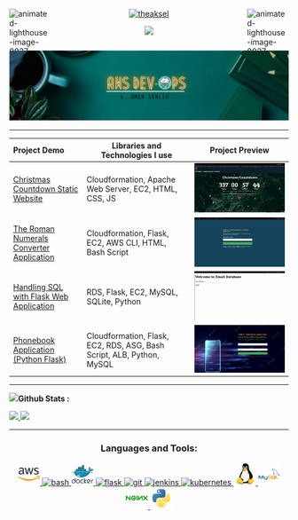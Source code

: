 <a href="https://www.animatedimages.org/cat-lighthouse-96.htm"><img src="https://www.animatedimages.org/data/media/96/animated-lighthouse-image-0037.gif" border="0" alt="animated-lighthouse-image-0037" align=left width=75 height=75/></a>
<a href="https://www.animatedimages.org/cat-lighthouse-96.htm"><img src="https://www.animatedimages.org/data/media/96/animated-lighthouse-image-0037.gif" border="0" alt="animated-lighthouse-image-0037" align=right width=75 height=75/></a>
<p align="center"> <a href="https://github.com/ryo-ma/github-profile-trophy"><img src="https://github-profile-trophy.vercel.app/?username=theaksel&theme=onestar" alt="theaksel" /></a> </p>

<p align="center">
<a href="https://github.com/DenverCoder1/readme-typing-svg"><img src="https://readme-typing-svg.herokuapp.com?&font=IBM+Plex+Sans&color=abcdef&size=20&lines=Welcome+to+my+GitHub+Profile!;I'm+a+AWS+Solution+Architect!;and+I'm+a+DevOps+Engineer!" /></a>
</p>

<p align="center" >
  <img src="1670110439703.jpg" />
</p>

-----------------------------------------------------------------------------------------------------------------------------------------------------------

  Project Demo       |Libraries and Technologies I use     |Project Preview   
:-------------------------|-------------------------|-------------------------
[Christmas Countdown Static Website](https://github.com/TheAksel/AWS-Projects) | Cloudformation, Apache Web Server, EC2, HTML, CSS, JS |![chat](https://github.com/TheAksel/TheAksel/blob/7bd2cd9b6471076793b4bcbeb9dad1dc84766724/ezgif.com-gif-maker.gif)
[The Roman Numerals Converter Application](https://github.com/TheAksel/Roman-Numerals-Converter-Application) | Cloudformation, Flask, EC2, AWS CLI, HTML, Bash Script |![iss](https://github.com/TheAksel/TheAksel/blob/576306f97b76f3a36d27de9235f19a0a385bcf9d/project2.gif)
[Handling SQL with Flask Web Application](https://github.com/TheAksel/My-Works/tree/main/Flask/flask-05-Handling-SQL-with-Flask-Web-Application) | RDS, Flask, EC2, MySQL, SQLite, Python |![iss](https://github.com/TheAksel/TheAksel/blob/bdc5809c7ec00eb48496ae152ba5e4fb2087c145/ezgif.com-gif-maker(1).gif)
[Phonebook Application (Python Flask)](https://github.com/TheAksel/Phonebook-Python-Flask.git) | Cloudformation, Flask, EC2, RDS, ASG, Bash Script, ALB, Python, MySQL |![iss](https://github.com/TheAksel/TheAksel/blob/15036ffcfbd5d527919eac883047a9c73d027efe/ezgif.com-video-to-gif.gif)

-----------------------------------------------------------------------------------------------------------------------------------------------------------

<img src="https://media.giphy.com/media/cj87CxfRtrUifF3Ryk/giphy.gif" width="25"><b>Github Stats :</b>
<p width="100%">
<a href="https://github.com/theaksel">
  <img height="180em" src="https://github-readme-stats.vercel.app/api?username=theaksel&show_icons=true&theme=midnight-purple&include_all_commits=true&count_private=true"/>
  <img height="180em" src="https://github-readme-stats-eight-theta.vercel.app/api/top-langs/?username=theaksel&layout=compact&langs_count=8&theme=midnight-purple"/>
</a>
</p>

-----------------------------------------------------------------------------------------------------------------------------------------------------------
<h3 align="center">Languages and Tools:</h3>
<p align="center"> <a href="https://aws.amazon.com" target="_blank" rel="noreferrer"> <img src="https://raw.githubusercontent.com/devicons/devicon/master/icons/amazonwebservices/amazonwebservices-original-wordmark.svg" alt="aws" width="40" height="40"/> </a> <a href="https://www.gnu.org/software/bash/" target="_blank" rel="noreferrer"> <img src="https://www.vectorlogo.zone/logos/gnu_bash/gnu_bash-icon.svg" alt="bash" width="40" height="40"/> </a> <a href="https://www.docker.com/" target="_blank" rel="noreferrer"> <img src="https://raw.githubusercontent.com/devicons/devicon/master/icons/docker/docker-original-wordmark.svg" alt="docker" width="40" height="40"/> </a> <a href="https://flask.palletsprojects.com/" target="_blank" rel="noreferrer"> <img src="https://www.vectorlogo.zone/logos/pocoo_flask/pocoo_flask-icon.svg" alt="flask" width="40" height="40"/> </a> <a href="https://git-scm.com/" target="_blank" rel="noreferrer"> <img src="https://www.vectorlogo.zone/logos/git-scm/git-scm-icon.svg" alt="git" width="40" height="40"/> </a> <a href="https://www.jenkins.io" target="_blank" rel="noreferrer"> <img src="https://www.vectorlogo.zone/logos/jenkins/jenkins-icon.svg" alt="jenkins" width="40" height="40"/> </a> <a href="https://kubernetes.io" target="_blank" rel="noreferrer"> <img src="https://www.vectorlogo.zone/logos/kubernetes/kubernetes-icon.svg" alt="kubernetes" width="40" height="40"/> </a> <a href="https://www.linux.org/" target="_blank" rel="noreferrer"> <img src="https://raw.githubusercontent.com/devicons/devicon/master/icons/linux/linux-original.svg" alt="linux" width="40" height="40"/> </a> <a href="https://www.mysql.com/" target="_blank" rel="noreferrer"> <img src="https://raw.githubusercontent.com/devicons/devicon/master/icons/mysql/mysql-original-wordmark.svg" alt="mysql" width="40" height="40"/> </a> <a href="https://www.nginx.com" target="_blank" rel="noreferrer"> <img src="https://raw.githubusercontent.com/devicons/devicon/master/icons/nginx/nginx-original.svg" alt="nginx" width="40" height="40"/> </a> <a href="https://www.python.org" target="_blank" rel="noreferrer"> <img src="https://raw.githubusercontent.com/devicons/devicon/master/icons/python/python-original.svg" alt="python" width="40" height="40"/> </a> </p>
